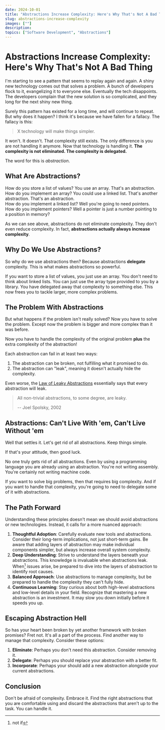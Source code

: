 ```yaml
---
date: 2024-10-01
title: "Abstractions Increase Complexity: Here's Why That's Not A Bad Thing"
slug: abstractions-increase-complexity
images: [""]
description: 
topics: ["Software Development", "Abstractions"]
---
```

# Abstractions Increase Complexity: Here's Why That's Not A Bad Thing
I'm starting to see a pattern that seems to replay again and again. A shiny new technology comes out that solves a problem. A bunch of developers flock to it, evangelizing it to everyone else. Eventually the tech disappoints. The developers complain that the new solution is so complicated, and they long for the next shiny new thing. 

Surely this pattern has existed for a long time, and will continue to repeat. But why does it happen? I think it's because we have fallen for a fallacy. The fallacy is this: 

> X technology will make things simpler. 

It won't. It doesn't. That complexity still exists. The only difference is you are not handling it anymore. Now that technology is handling it. **The complexity is not eliminated. The complexity is delegated.**

The word for this is *abstraction*. 

## What Are Abstractions? 
How do you store a list of values? You use an array. That's an abstraction.<br>
How do you implement an array? You could use a linked list. That's another abstraction. That's an abstraction.<br>
How do you implement a linked list? Well you're going to need pointers.<br>
How do you implement pointers? Well a pointer is just a number pointing to a position in memory? 

As we can see above, abstractions do not eliminate complexity. They don't even reduce complexity. In fact, **abstractions actually always increase complexity**. 

## Why Do We Use Abstractions? 
So why do we use abstractions then? Because abstractions **delegate** complexity. This is what makes abstractions so powerful. 

If you want to store a list of values, you just use an array. You don't need to think about linked lists. You can just use the array type provided to you by a library. You have delegated away that complexity to something else. This now frees you to tackle larger, more complex problems. 

## The Problem With Abstractions
But what happens if the problem isn't really solved? Now you have to solve the problem. Except now the problem is bigger and more complex than it was before. 

Now you have to handle the complexity of the original problem **plus** the extra complexity of the abstraction! 

Each abstraction can fail in at least two ways: 
1. The abstraction can be broken, not fulfilling what it promised to do. 
2. The abstraction can "leak", meaning it doesn't actually hide the complexity. 

Even worse, the [Law of Leaky Abstractions](https://www.laws-of-software.com//laws/leaky-astractions/) essentially says that every abstraction will leak. 

>All non-trivial abstractions, to some degree, are leaky.
>
>-- Joel Spolsky, 2002

## Abstractions: Can't Live With 'em, Can't Live Without 'em
Well that settles it. Let's get rid of all abstractions. Keep things simple. 

If that's your attitude, then good luck. 

No one truly gets rid of all abstractions. Even by using a programming language you are already using an abstraction. You're not writing assembly. You're certainly not writing machine code. 

If you want to solve big problems, then that requires big complexity. And if you want to handle that complexity, you're going to need to delegate some of it with abstractions. 

## The Path Forward

Understanding these principles doesn't mean we should avoid abstractions or new technologies. Instead, it calls for a more nuanced approach:

1. **Thoughtful Adoption**: Carefully evaluate new tools and abstractions. Consider their long-term implications, not just short-term gains. Be aware that adding layers of abstraction may make individual components simpler, but always increase overall system complexity.
2. **Deep Understanding**: Strive to understand the layers beneath your abstractions. This knowledge is invaluable when abstractions leak. When[^1] issues arise, be prepared to dive into the layers of abstraction to identify root causes.
3. **Balanced Approach**: Use abstractions to manage complexity, but be prepared to handle the complexity they can't fully hide.
4. **Continuous Learning**: Stay curious about both high-level abstractions and low-level details in your field. Recognize that mastering a new abstraction is an investment. It may slow you down initially before it speeds you up.

[^1]: not if

## Escaping Abstraction Hell
So has your heart been broken by yet another framework with broken promises? Fret not. It's all a part of the process. Find another way to manage that complexity. Consider these options: 
1. **Eliminate**: Perhaps you don't need this abstraction. Consider removing it. 
2. **Delegate**: Perhaps you should replace your abstraction with a better fit. 
3. **Incorporate**: Perhaps your should add a new abstraction alongside your current abstractions.   

## Conclusion
Don't be afraid of complexity. Embrace it. Find the right abstractions that you are comfortable using and discard the abstractions that aren't up to the task. You can handle it. 

